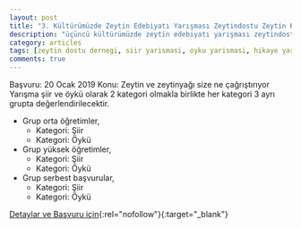 ```yaml
---
layout: post
title: "3. Kültürümüzde Zeytin Edebiyatı Yarışması Zeytindostu Zeytin Kültürüne Dokunuyor"
description: "üçüncü kültürümüzde zeytin edebiyatı yarışması zeytindostu zeytin kültürüne dokunuyor"
category: articles
tags: [zeytin dostu dernegi, siir yarismasi, oyku yarismasi, hikaye yarismasi]
comments: true
---
```


Başvuru: 20 Ocak 2019
Konu: Zeytin ve zeytinyağı size ne çağrıştırıyor
Yarışma şiir ve öykü olarak 2 kategori olmakla birlikte her kategori 3 ayrı grupta
değerlendirilecektir.
- Grup orta öğretimler,
    - Kategori: Şiir
    - Kategori: Öykü
- Grup yüksek öğretimler,
    - Kategori: Şiir
    - Kategori: Öykü
- Grup serbest başvurular,
    - Kategori: Şiir
    - Kategori: Öykü

[Detaylar ve Başvuru için](http://zeytindostu.org.tr/wp-content/uploads/2018/01/3.Edebiyat-Yar%C4%B1%C5%9Fmas%C4%B1-%C5%9Eartname.pdf?utm_source=edebiyatyarismalari.com&utm_medium=affiliate){:rel="nofollow"}{:target="_blank"}